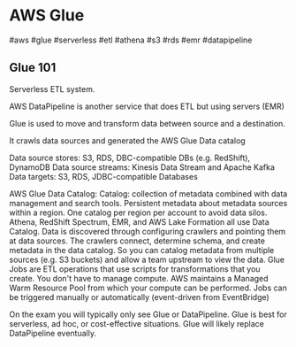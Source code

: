 # AWS Glue
#aws #glue #serverless #etl #athena #s3 #rds #emr #datapipeline
## Glue 101

Serverless ETL system. 

AWS DataPipeline is another service that does ETL but using servers (EMR)

Glue is used to move and transform data between source and a destination.

It crawls data sources and generated the AWS Glue Data catalog

Data source stores: S3, RDS, DBC-compatible DBs (e.g. RedShift), DynamoDB
Data source streams: Kinesis Data Stream and Apache Kafka
Data targets: S3, RDS, JDBC-compatible Databases

AWS Glue Data Catalog:
Catalog: collection of metadata combined with data management and search tools. Persistent metadata about metadata sources within a region.
One catalog per region per account to avoid data silos.
Athena, RedShift Spectrum, EMR, and AWS Lake Formation all use Data Catalog.
Data is discovered through configuring crawlers and pointing them at data sources.
The crawlers connect, determine schema, and create metadata in the data catalog.
So you can catalog metadata from multiple sources (e.g. S3 buckets) and allow a team upstream to view the data.
Glue Jobs are ETL operations that use scripts for transformations that you create. You don't have to manage compute. AWS maintains a Managed Warm Resource Pool from which your compute can be performed.
Jobs can be triggered manually or automatically (event-driven from EventBridge)

On the exam you will typically only see Glue or DataPipeline. Glue is best for serverless, ad hoc, or cost-effective situations. Glue will likely replace DataPipeline eventually.
